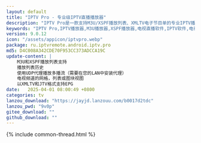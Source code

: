 ```yaml
---
layout: default
title: "IPTV Pro - 专业级IPTV直播播放器"
description: "IPTV Pro是一款支持M3U/XSPF播放列表、XMLTV电子节目单的专业IPTV播放器，支持UDP代理播放和多种频道视图显示"
keywords: "IPTV Pro,IPTV播放器,M3U播放器,XSPF播放器,电视直播软件,IPTV软件,电视节目单,UDP直播"
version: 9.0.12
icon: "/assets/appicon/iptvpro.webp"
package: ru.iptvremote.android.iptv.pro
md5: D4C008A342CDE70F953CC373ADCCA19C
update-content: |
    M3U和XSPF播放列表支持
    播放列表历史
    使用UDP代理播放多播流（需要在您的LAN中安装代理）
    电视频道的网格，列表或图块视图
    以XMLTV和JTV格式支持EPG
date:   2025-04-01 08:00:49 +0800
categories: tv
lanzou_download: "https://jayjd.lanzouu.com/b0017d2tdc"
lanzou_pwd: "9v0p"
gitee_download: ""
github_download: ""
---
```

{% include common-thread.html %}